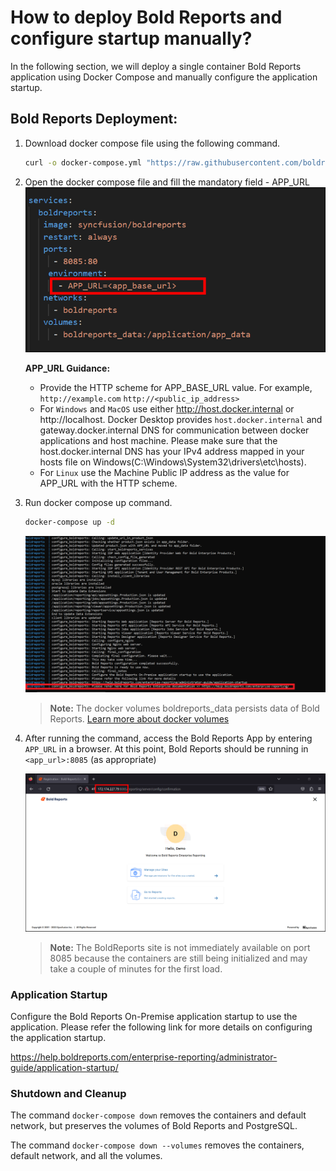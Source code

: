# How to deploy Bold Reports and configure startup manually?

In the following section, we will deploy a single container Bold Reports application using Docker Compose and manually configure the application startup.

## Bold Reports Deployment:

1. Download docker compose file using the following command.
   ```sh
   curl -o docker-compose.yml "https://raw.githubusercontent.com/boldreports/bold-reports-docker/main/deploy/single-container/docker-compose.yml"
   ```
2. Open the docker compose file and fill the mandatory field - APP_URL
   ![docker-compose-database-detail](/docs/images/single-container-app-url.png)

   **APP_URL Guidance:**
   * Provide the HTTP scheme for APP_BASE_URL value. For example,
     `http://example.com`
     `http://<public_ip_address>`
   * For `Windows` and `MacOS` use either http://host.docker.internal or http://localhost. Docker Desktop provides `host.docker.internal` and gateway.docker.internal DNS for communication between docker applications and host machine. Please make sure that the host.docker.internal DNS has your IPv4 address mapped in your hosts file on Windows(C:\Windows\System32\drivers\etc\hosts).
   * For `Linux` use the Machine Public IP address as the value for APP_URL with the HTTP scheme.

3. Run docker compose up command.
   ```sh
   docker-compose up -d
   ```
   ![docker-compose-up](./images/docker-compose-up.png)
   > **Note:** The docker volumes boldreports_data persists data of Bold Reports. [Learn more about docker volumes](https://docs.docker.com/storage/volumes/)
4. After running the command, access the Bold Reports App by entering `APP_URL` in a browser. At this point, Bold Reports should be running in `<app_url>:8085` (as appropriate)

   ![docker-startup](../docs/images/docker-startup.png)
   > **Note:** The BoldReports site is not immediately available on port 8085 because the containers are still being initialized and may take a couple of minutes for the first load.

### Application Startup

Configure the Bold Reports On-Premise application startup to use the application. Please refer the following link for more details on configuring the application startup.

https://help.boldreports.com/enterprise-reporting/administrator-guide/application-startup/

### Shutdown and Cleanup

The command `docker-compose down` removes the containers and default network, but preserves the volumes of Bold Reports and PostgreSQL.

The command `docker-compose down --volumes` removes the containers, default network, and all the volumes.